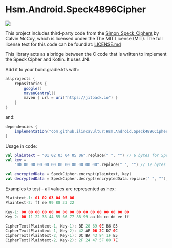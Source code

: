 # Hsm.Android.Speck4896Cipher

[![](https://jitpack.io/v/ilincavultur/Hsm.Android.Speck4896Cipher.svg)](https://jitpack.io/#ilincavultur/Hsm.Android.Speck4896Cipher)

This project includes third-party code from the [Simon_Speck_Ciphers](https://github.com/inmcm/Simon_Speck_Ciphers)
 by Calvin McCoy, which is licensed under the The MIT License (MIT).
The full license text for this code can be found at:
[LICENSE.md](https://github.com/inmcm/Simon_Speck_Ciphers/blob/master/LICENSE.md)

This library acts as a bridge between the C code that is written to implement the Speck Cipher and Kotlin.
It uses JNI.

Add it to your build.gradle.kts with:
```gradle
allprojects {
    repositories {
        google()
        mavenCentral()
        maven { url = uri("https://jitpack.io") }
    }
}
```
and:

```gradle
dependencies {
    implementation("com.github.ilincavultur:Hsm.Android.Speck4896Cipher:{latest version}")
}
```

Usage in code:

```kotlin
val plaintext = "01 02 03 04 05 06".replace(" ", "") // 6 bytes for Speck 96/48
val key =
    "00 00 00 00 00 00 00 00 00 00 00 00".replace(" ", "") // 12 bytes for Speck 96/48

val encryptedData = SpeckCipher.encrypt(plaintext, key)
val decryptedData = SpeckCipher.decrypt(encryptedData.replace(" ", ""), key)
```

Examples to test - all values are represented as hex:

```kotlin
Plaintext-1: 01 02 03 04 05 06
Plaintext-2: ff ee 99 88 33 22

Key-1: 00 00 00 00 00 00 00 00 00 00 00 00 00 00 00 00
Key-2: 00 11 22 33 44 55 66 77 88 99 aa bb cc dd ee ff

CipherText(Plaintext-1, Key-1): BE 28 69 0E B6 E5
CipherText(Plaintext-1, Key-2): 42 AE 06 2C D7 0C
CipherText(Plaintext-2, Key-1): DC BA 43 84 1F E5
CipherText(Plaintext-2, Key-2): 2F 24 47 5F 80 7E
```
